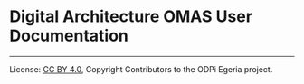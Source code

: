 <!-- SPDX-License-Identifier: CC-BY-4.0 -->
<!-- Copyright Contributors to the ODPi Egeria project 2020. -->

# Digital Architecture OMAS User Documentation



----
License: [CC BY 4.0](https://creativecommons.org/licenses/by/4.0/),
Copyright Contributors to the ODPi Egeria project.